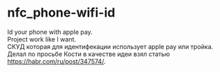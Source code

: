 # nfc_phone-wifi-id
Id your phone with apple pay.
<br>
Project work like I want.
<br>
СКУД которая для идентифекации использует apple pay или тройка.
<br>
Делал по просьбе Кости в качестве идеи взял статью https://habr.com/ru/post/347574/.
